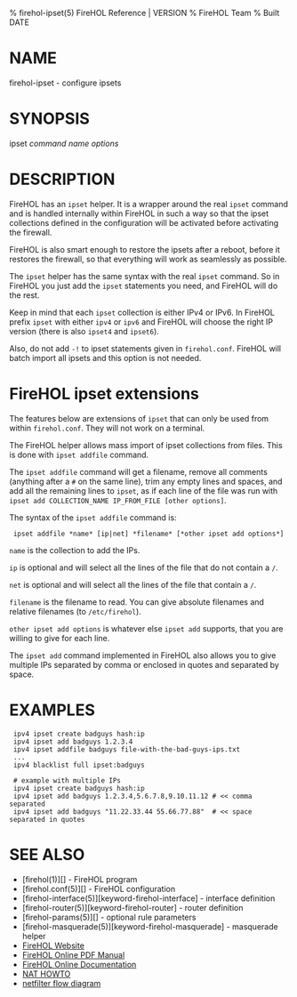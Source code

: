 % firehol-ipset(5) FireHOL Reference | VERSION
% FireHOL Team
% Built DATE

# NAME

firehol-ipset - configure ipsets

# SYNOPSIS 

ipset *command* *name* *options*

# DESCRIPTION

FireHOL has an `ipset` helper. It is a wrapper around the real `ipset` command
and is handled internally within FireHOL in such a way so that the ipset
collections defined in the configuration will be activated before activating
the firewall.

FireHOL is also smart enough to restore the ipsets after a reboot, before it
restores the firewall, so that everything will work as seamlessly as possible.

The `ipset` helper has the same syntax with the real `ipset` command. So in
FireHOL you just add the `ipset` statements you need, and FireHOL will do the
rest.

Keep in mind that each `ipset` collection is either IPv4 or IPv6.
In FireHOL prefix `ipset` with either `ipv4` or `ipv6` and FireHOL will choose
the right IP version (there is also `ipset4` and `ipset6`).

Also, do not add `-!` to ipset statements given in `firehol.conf`. FireHOL will
batch import all ipsets and this option is not needed.

# FireHOL ipset extensions

The features below are extensions of `ipset` that can only be used from within
`firehol.conf`. They will not work on a terminal.

The FireHOL helper allows mass import of ipset collections from files. This is
done with `ipset addfile` command.

The `ipset addfile` command will get a filename, remove all comments (anything
after a `#` on the same line), trim any empty lines and spaces, and add all
the remaining lines to `ipset`, as if each line of the file was run with
`ipset add COLLECTION_NAME IP_FROM_FILE [other options]`.

The syntax of the `ipset addfile` command is:

~~~
 ipset addfile *name* [ip|net] *filename* [*other ipset add options*]
~~~

`name` is the collection to add the IPs.

`ip` is optional and will select all the lines of the file that do not contain
a `/`.

`net` is optional and will select all the lines of the file that contain a
`/`.

`filename` is the filename to read. You can give absolute filenames and
relative filenames (to `/etc/firehol`).

`other ipset add options` is whatever else `ipset add` supports, that you are
willing to give for each line.

The `ipset add` command implemented in FireHOL also allows you to give
multiple IPs separated by comma or enclosed in quotes and separated by space.


# EXAMPLES

~~~
 ipv4 ipset create badguys hash:ip
 ipv4 ipset add badguys 1.2.3.4
 ipv4 ipset addfile badguys file-with-the-bad-guys-ips.txt
 ...
 ipv4 blacklist full ipset:badguys

 # example with multiple IPs
 ipv4 ipset create badguys hash:ip
 ipv4 ipset add badguys 1.2.3.4,5.6.7.8,9.10.11.12 # << comma separated
 ipv4 ipset add badguys "11.22.33.44 55.66.77.88"  # << space separated in quotes
~~~


# SEE ALSO

* [firehol(1)][] - FireHOL program
* [firehol.conf(5)][] - FireHOL configuration
* [firehol-interface(5)][keyword-firehol-interface] - interface definition
* [firehol-router(5)][keyword-firehol-router] - router definition
* [firehol-params(5)][] - optional rule parameters
* [firehol-masquerade(5)][keyword-firehol-masquerade] - masquerade helper
* [FireHOL Website](http://firehol.org/)
* [FireHOL Online PDF Manual](http://firehol.org/firehol-manual.pdf)
* [FireHOL Online Documentation](http://firehol.org/documentation/)
* [NAT HOWTO](http://www.netfilter.org/documentation/HOWTO/NAT-HOWTO-6.html)
* [netfilter flow diagram][netfilter flow diagram]

[netfilter flow diagram]: http://upload.wikimedia.org/wikipedia/commons/3/37/Netfilter-packet-flow.svg
